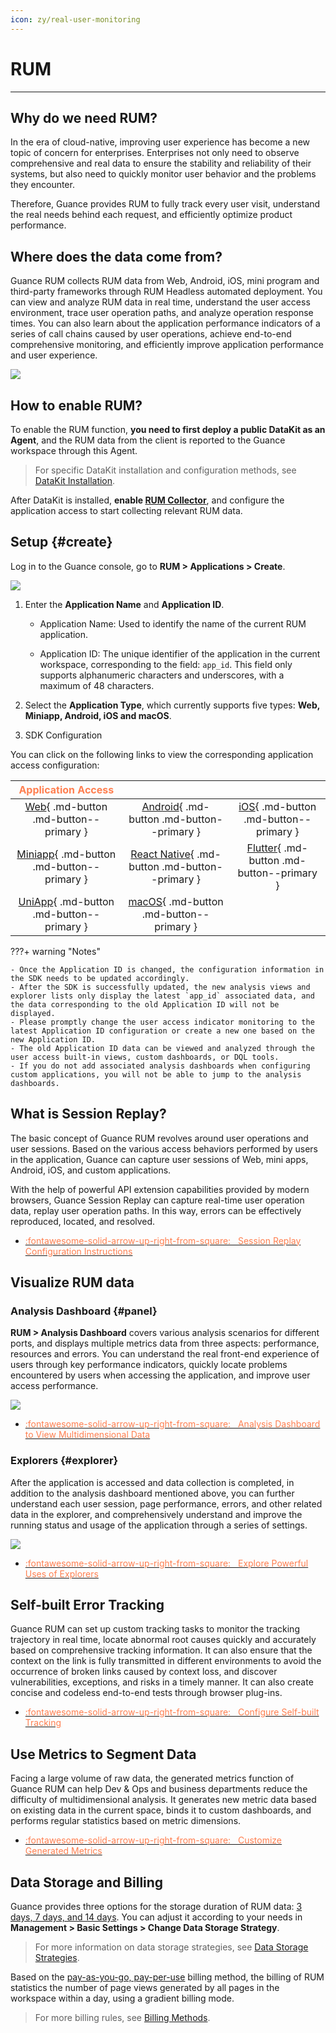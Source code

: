 ```yaml
---
icon: zy/real-user-monitoring
---
```

# RUM

---

## Why do we need RUM?

In the era of cloud-native, improving user experience has become a new topic of concern for enterprises. Enterprises not only need to observe comprehensive and real data to ensure the stability and reliability of their systems, but also need to quickly monitor user behavior and the problems they encounter.

Therefore, Guance provides RUM to fully track every user visit, understand the real needs behind each request, and efficiently optimize product performance.

## Where does the data come from?

Guance RUM collects RUM data from Web, Android, iOS, mini program and third-party frameworks through RUM Headless automated deployment. You can view and analyze RUM data in real time, understand the user access environment, trace user operation paths, and analyze operation response times. You can also learn about the application performance indicators of a series of call chains caused by user operations, achieve end-to-end comprehensive monitoring, and efficiently improve application performance and user experience.

![](img/rum-arch_1.png)

## How to enable RUM?

To enable the RUM function, **you need to first deploy a public DataKit as an Agent**, and the RUM data from the client is reported to the Guance workspace through this Agent.

> For specific DataKit installation and configuration methods, see [DataKit Installation](../datakit/datakit-install.md).

After DataKit is installed, **enable [RUM Collector](../integrations/rum.md)**, and configure the application access to start collecting relevant RUM data.

## Setup {#create}

Log in to the Guance console, go to **RUM > Applications > Create**.

![](img/rum-0522.png)

1. Enter the **Application Name** and **Application ID**.
    
    - Application Name: Used to identify the name of the current RUM application.
    
    - Application ID: The unique identifier of the application in the current workspace, corresponding to the field: `app_id`. This field only supports alphanumeric characters and underscores, with a maximum of 48 characters.

2. Select the **Application Type**, which currently supports five types: **Web, Miniapp, Android, iOS and macOS**.

3. SDK Configuration

You can click on the following links to view the corresponding application access configuration:

| <font color=coral>**Application Access**</font> |  |  |
| :----------------------------------------------------------: | :----------------------------------------------------------: | :----------------------------------------------------------: |
| [Web](web/app-access.md){ .md-button .md-button--primary } | [Android](android/app-access.md){ .md-button .md-button--primary } | [iOS](ios/app-access.md){ .md-button .md-button--primary } |
| [Miniapp](miniapp/app-access.md){ .md-button .md-button--primary } | [React Native](react-native/app-access.md){ .md-button .md-button--primary } | [Flutter](flutter/app-access.md){ .md-button .md-button--primary } |
| [UniApp](uni-app/app-access.md){ .md-button .md-button--primary } | [macOS](macos/app-access.md){ .md-button .md-button--primary } |  |

???+ warning "Notes"

    - Once the Application ID is changed, the configuration information in the SDK needs to be updated accordingly.
    - After the SDK is successfully updated, the new analysis views and explorer lists only display the latest `app_id` associated data, and the data corresponding to the old Application ID will not be displayed.
    - Please promptly change the user access indicator monitoring to the latest Application ID configuration or create a new one based on the new Application ID.
    - The old Application ID data can be viewed and analyzed through the user access built-in views, custom dashboards, or DQL tools.
    - If you do not add associated analysis dashboards when configuring custom applications, you will not be able to jump to the analysis dashboards.

<!--
For the relevant configuration instructions for selecting custom application types:

- Select the **macOS** application type to view the corresponding application access instructions on the right.
- In the **Analysis Dashboard** column, you can customize the selection of built-in views as the associated analysis dashboard for this application.
- The default custom application type <u>does not have an analysis dashboard</u> and needs to be manually configured. You can bind multiple built-in views at the same time.

| Operation | Description |
| --- | --- |
| Filter dropdown | Single selection, supports fuzzy matching search, range: built-in views. |
| Jump | Click to jump and open the analysis dashboard, and pass the current application ID to the view variable. |
| Delete | Click to delete the added associated analysis dashboard. |


- After the configuration is completed, go back to the **Application List**. You can click :material-dots-horizontal: to edit or delete the application.


- You can further view detailed information about the current user access application by clicking **[Analysis Dashboard](https://www.notion.so/app-analysis.md)** or **[Explorer](https://www.notion.so/explorer/index.md)**.
-->

## What is Session Replay?

The basic concept of Guance RUM revolves around user operations and user sessions. Based on the various access behaviors performed by users in the application, Guance can capture user sessions of Web, mini apps, Android, iOS, and custom applications.

With the help of powerful API extension capabilities provided by modern browsers, Guance Session Replay can capture real-time user operation data, replay user operation paths. In this way, errors can be effectively reproduced, located, and resolved.

<div class="grid cards" markdown>

- [<font color="coral"> :fontawesome-solid-arrow-up-right-from-square: &nbsp; Session Replay Configuration Instructions</font>](./session-replay/index.md)

</div>

## Visualize RUM data

### Analysis Dashboard {#panel}

**RUM > Analysis Dashboard** covers various analysis scenarios for different ports, and displays multiple metrics data from three aspects: performance, resources and errors. You can understand the real front-end experience of users through key performance indicators, quickly locate problems encountered by users when accessing the application, and improve user access performance.

![](img/panel-rum.png)

<div class="grid cards" markdown>

- [<font color="coral"> :fontawesome-solid-arrow-up-right-from-square: &nbsp; Analysis Dashboard to View Multidimensional Data</font>](./app-analysis.md)


</div>

### Explorers {#explorer}

After the application is accessed and data collection is completed, in addition to the analysis dashboard mentioned above, you can further understand each user session, page performance, errors, and other related data in the explorer, and comprehensively understand and improve the running status and usage of the application through a series of settings.

![](img/explorer-rum.gif)

<div class="grid cards" markdown>

- [<font color="coral"> :fontawesome-solid-arrow-up-right-from-square: &nbsp; Explore Powerful Uses of Explorers</font>](./explorer/index.md)


</div>

## Self-built Error Tracking

Guance RUM can set up custom tracking tasks to monitor the tracking trajectory in real time, locate abnormal root causes quickly and accurately based on comprehensive tracking information. It can also ensure that the context on the link is fully transmitted in different environments to avoid the occurrence of broken links caused by context loss, and discover vulnerabilities, exceptions, and risks in a timely manner. It can also create concise and codeless end-to-end tests through browser plug-ins.

<div class="grid cards" markdown>

- [<font color="coral"> :fontawesome-solid-arrow-up-right-from-square: &nbsp; Configure Self-built Tracking</font>](./self-tracking.md)


</div>

## Use Metrics to Segment Data

Facing a large volume of raw data, the generated metrics function of Guance RUM can help Dev & Ops and business departments reduce the difficulty of multidimensional analysis. It generates new metric data based on existing data in the current space, binds it to custom dashboards, and performs regular statistics based on metric dimensions.

<div class="grid cards" markdown>

- [<font color="coral"> :fontawesome-solid-arrow-up-right-from-square: &nbsp; Customize Generated Metrics</font>](./generate-metrics.md)

</div>

## Data Storage and Billing

Guance provides three options for the storage duration of RUM data: <u>3 days, 7 days, and 14 days</u>. You can adjust it according to your needs in **Management > Basic Settings > Change Data Storage Strategy**.

> For more information on data storage strategies, see [Data Storage Strategies](../billing/billing-method/data-storage.md).

Based on the <u>pay-as-you-go, pay-per-use</u> billing method, the billing of RUM statistics the number of page views generated by all pages in the workspace within a day, using a gradient billing mode.

> For more billing rules, see [Billing Methods](../billing/billing-method/index.md#pv).